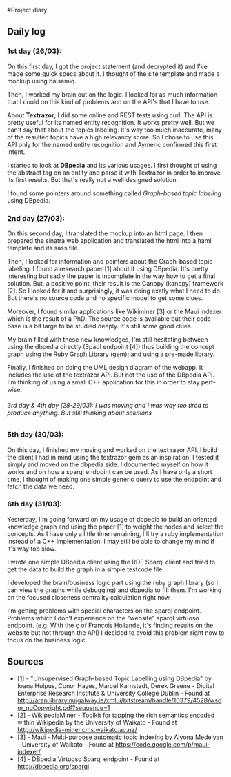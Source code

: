 #Project diary

## Daily log
### 1st day (26/03):
On this first day, I got the project statement (and decrypted it) and I've made some quick specs about it. I thought of the site template and made a mockup using balsamiq.

Then, I worked my brain out on the logic. I looked for as much information that I could on this kind of problems and on the API's that I have to use.

About **Textrazor**, I did some online and REST tests using curl. The API is pretty useful for its named entity recognition. It works pretty well. But we can't say that about the topics labeling. It's way too much inaccurate, many of the resulted topics have a high relevancy score. So I chose to use this API only for the named entity recognition and Aymeric confirmed this first intent.

I started to look at **DBpedia** and its various usages. I first thought of using the abstract tag on an entity and parse it with Textrazor in order to improve its first results. But that's really not a well designed solution.

I found some pointers around something called _Graph-based topic labeling_ using DBpedia.

### 2nd day (27/03):
On this second day, I translated the mockup into an html page. I then prepared the sinatra web application and translated the html into a haml template and its sass file.

Then, I looked for information and pointers about the Graph-based topic labeling. I found a research paper [1] about it using DBpedia. It's pretty interesting but sadly the paper is incomplete in the way how to get a final solution. But, a positive point, their result is the Canopy (kanopy) framework [2]. So I looked for it and surprisingly, it was doing exatly what I need to do. But there's no source code and no specific model to get some clues.

Moreover, I found similar applications like Wikiminer [3] or the Maui indexer which is the result of a PhD. The source code is available but their code base is a bit large to be studied deeply. It's still some good clues.

My brain filled with these new knowledges, I'm still hesitating between using the dbpedia directly (Spaql endpoint [4]) thus building the concept graph using the Ruby Graph Library (gem); and using a pre-made library.

Finally, I finished on doing the UML design diagram of the webapp. It includes the use of the textrazor API. But not the use of the DBpedia API. I'm thinking of using a small C++ application for this in order to stay perf-wise.

###### 3rd day & 4th day (28-29/03): I was moving and I was way too tired to produce anything. But still thinking about solutions

### 5th day (30/03):
On this day, I finished my moving and worked on the text razor API. I build the client I had in mind using the textrazor gem as an inspiration. I tested it simply and moved on the dbpedia side. I documented myself on how it works and on how a sparql endpoint can be used. As I have only a short time, I thought of making one simple generic query to use the endpoint and fetch the data we need.

### 6th day (31/03):
Yesterday, I'm going forward on my usage of dbpedia to build an oriented knowledge graph and using the paper [1] to weight the nodes and select the concepts. As I have only a little time remaining, I'll try a ruby implementation instead of a C++ implementation. I may still be able to change my mind if it's way too slow.

I wrote one simple DBpedia client using the RDF Sparql client and tried to get the data to build the graph in a simple testcode file.

I developed the brain/business logic part using the ruby graph library (so I can view the graphs while debugging) and dbpedia to fill them. I'm working on the focused closeness centrality calculation right now.

I'm getting problems with special characters on the sparql endpoint. Problems which I don't experience on the "website" sparql virtuoso endpoint. (e.g. With the ç of François Hollande, it's finding results on the website but not through the API) I decided to avoid this problem right now to focus on the business logic.

## Sources
* [1] - "Unsupervised Graph-based Topic Labelling using DBpedia" by Ioana Hulpus, Conor Hayes, Marcel Karnstedt, Derek Greene - Digital Enterprise Research Institute & University College Dublin - Found at  http://aran.library.nuigalway.ie/xmlui/bitstream/handle/10379/4528/wsdm_noCopyright.pdf?sequence=1
* [2] - WikipediaMiner - Toolkit for tapping the rich semantics encoded within Wikipedia by the University of Waikato - Found at http://wikipedia-miner.cms.waikato.ac.nz/
* [3] - Maui - Multi-purpose automatic topic indexing by Alyona Medelyan - University of Waikato - Found at https://code.google.com/p/maui-indexer/
* [4] - DBpedia Virtuoso Sparql endpoint - Found at http://dbpedia.org/sparql
